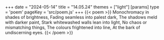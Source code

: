 +++
date = "2024-05-14"
title = "14.05.24"
themes = ["light"]
[params]
  type = 'poem'
  pageKey = 'src/poem.js'
+++
{{< poem >}}
Monochromacy in shades of brightness,
Fading seamless into palest dark,
The shadows meld with darker paint,
Stark whitewashed walls lean into light,
No chaos or mismatching things,
The colours frightened into line,
At the bark of undiscerning eyes.
{{< /poem >}}
